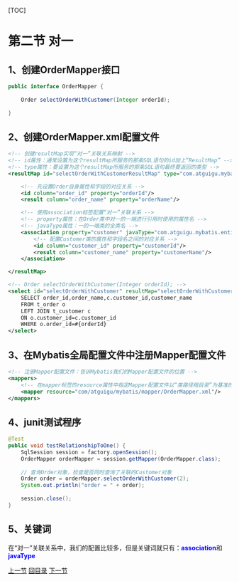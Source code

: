 [TOC]

# 第二节 对一

## 1、创建OrderMapper接口

```java
public interface OrderMapper {
    
    Order selectOrderWithCustomer(Integer orderId);
    
}
```



## 2、创建OrderMapper.xml配置文件

```xml
<!-- 创建resultMap实现“对一”关联关系映射 -->
<!-- id属性：通常设置为这个resultMap所服务的那条SQL语句的id加上“ResultMap” -->
<!-- type属性：要设置为这个resultMap所服务的那条SQL语句最终要返回的类型 -->
<resultMap id="selectOrderWithCustomerResultMap" type="com.atguigu.mybatis.entity.Order">

    <!-- 先设置Order自身属性和字段的对应关系 -->
    <id column="order_id" property="orderId"/>
    <result column="order_name" property="orderName"/>

    <!-- 使用association标签配置“对一”关联关系 -->
    <!-- property属性：在Order类中对一的一端进行引用时使用的属性名 -->
    <!-- javaType属性：一的一端类的全类名 -->
    <association property="customer" javaType="com.atguigu.mybatis.entity.Customer">
        <!-- 配置Customer类的属性和字段名之间的对应关系 -->
        <id column="customer_id" property="customerId"/>
        <result column="customer_name" property="customerName"/>
    </association>

</resultMap>

<!-- Order selectOrderWithCustomer(Integer orderId); -->
<select id="selectOrderWithCustomer" resultMap="selectOrderWithCustomerResultMap">
    SELECT order_id,order_name,c.customer_id,customer_name
    FROM t_order o
    LEFT JOIN t_customer c
    ON o.customer_id=c.customer_id
    WHERE o.order_id=#{orderId}
</select>
```



## 3、在Mybatis全局配置文件中注册Mapper配置文件

```xml
<!-- 注册Mapper配置文件：告诉Mybatis我们的Mapper配置文件的位置 -->
<mappers>
    <!-- 在mapper标签的resource属性中指定Mapper配置文件以“类路径根目录”为基准的相对路径 -->
    <mapper resource="com/atguigu/mybatis/mapper/OrderMapper.xml"/>
</mappers>
```



## 4、junit测试程序

```java
@Test
public void testRelationshipToOne() {
    SqlSession session = factory.openSession();
    OrderMapper orderMapper = session.getMapper(OrderMapper.class);
    
    // 查询Order对象，检查是否同时查询了关联的Customer对象
    Order order = orderMapper.selectOrderWithCustomer(2);
    System.out.println("order = " + order);
    
    session.close();
}
```



## 5、关键词

在“对一”关联关系中，我们的配置比较多，但是关键词就只有：<span style="color:blue;font-weight:bold;">association</span>和<span style="color:blue;font-weight:bold;">javaType</span>



[上一节](verse01.html) [回目录](index.html) [下一节](verse03.html)
